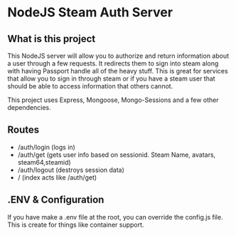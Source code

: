 # NodeJS Steam Auth Server

## What is this project
This NodeJS server will allow you to authorize and return information about a user through a few requests. It redirects them to sign into steam along with having Passport handle all of the heavy stuff. This is great for services that allow you to sign in through steam or if you have a steam user that should be able to access information that others cannot.

This project uses Express, Mongoose, Mongo-Sessions and a few other dependencies.

## Routes
 - /auth/login (logs in)
 - /auth/get (gets user info based on sessionid. Steam Name, avatars, steam64,steamid)
 - /auth/logout (destroys session data)
 - / (index acts like /auth/get)
## .ENV & Configuration
If you have make a .env file at the root, you can override the config.js file. This is create for things like container support.
